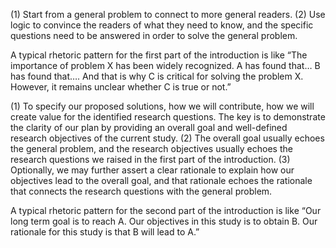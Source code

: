 (1) Start from a general problem to connect to more general readers. (2) Use logic to convince the readers of what they need to know, and the specific questions need to be answered in order to solve the general problem. 

A typical rhetoric pattern for the first part of the introduction is like “The importance of problem X has been widely recognized. A has found that… B has found that…. And that is why C is critical for solving the problem X. However, it remains unclear whether C is true or not.”

(1) To specify our proposed solutions, how we will contribute, how we will create value for the identified research questions. The key is to demonstrate the clarity of our plan by providing an overall goal and well-defined research objectives of the current study. (2) The overall goal usually echoes the general problem, and the research objectives usually echoes the research questions we raised in the first part of the introduction. (3) Optionally, we may further assert a clear rationale to explain how our objectives lead to the overall goal, and that rationale echoes the rationale that connects the research questions with the general problem. 

A typical rhetoric pattern for the second part of the introduction is like “Our long term goal is to reach A. Our objectives in this study is to obtain B. Our rationale for this study is that B will lead to A.”

